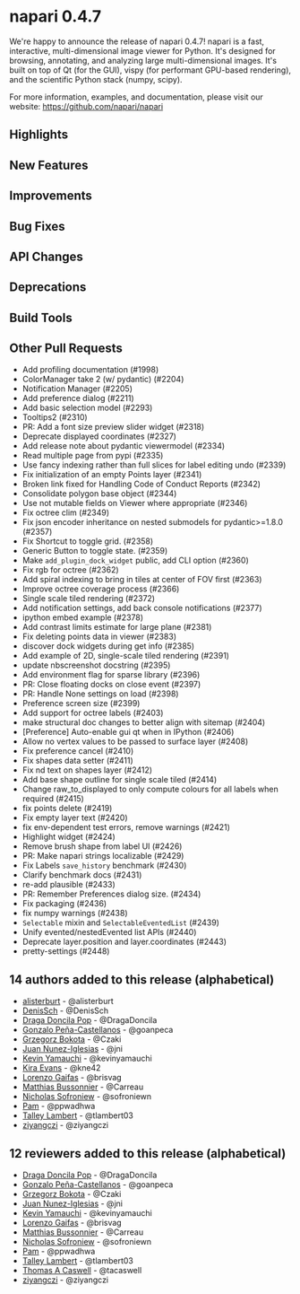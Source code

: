 # napari 0.4.7

We're happy to announce the release of napari 0.4.7!
napari is a fast, interactive, multi-dimensional image viewer for Python.
It's designed for browsing, annotating, and analyzing large multi-dimensional
images. It's built on top of Qt (for the GUI), vispy (for performant GPU-based
rendering), and the scientific Python stack (numpy, scipy).


For more information, examples, and documentation, please visit our website:
https://github.com/napari/napari

## Highlights


## New Features


## Improvements


## Bug Fixes


## API Changes


## Deprecations


## Build Tools


## Other Pull Requests

- Add profiling documentation (#1998)
- ColorManager take 2 (w/ pydantic) (#2204)
- Notification Manager  (#2205)
- Add preference dialog (#2211)
- Add basic selection model (#2293)
- Tooltips2 (#2310)
- PR: Add a font size preview slider widget (#2318)
- Deprecate displayed coordinates (#2327)
- Add release note about pydantic viewermodel (#2334)
- Read multiple page from pypi (#2335)
- Use fancy indexing rather than full slices for label editing undo (#2339)
- Fix initialization of an empty Points layer (#2341)
- Broken link fixed for Handling Code of Conduct Reports (#2342)
- Consolidate polygon base object (#2344)
- Use not mutable fields on Viewer where appropriate (#2346)
- Fix octree clim (#2349)
- Fix json encoder inheritance on nested submodels for pydantic>=1.8.0 (#2357)
- Fix Shortcut to toggle grid. (#2358)
- Generic Button to toggle state. (#2359)
- Make `add_plugin_dock_widget` public, add CLI option (#2360)
- Fix rgb for octree (#2362)
- Add spiral indexing to bring in tiles at center of FOV first (#2363)
- Improve octree coverage process (#2366)
- Single scale tiled rendering (#2372)
- Add notification settings, add back console notifications (#2377)
- ipython embed example (#2378)
- Add contrast limits estimate for large plane (#2381)
- Fix deleting points data in viewer (#2383)
- discover dock widgets during get info (#2385)
- Add example of 2D, single-scale tiled rendering (#2391)
- update nbscreenshot docstring (#2395)
- Add environment flag for sparse library (#2396)
- PR: Close floating docks on close event (#2397)
- PR: Handle None settings on load (#2398)
- Preference screen size (#2399)
- Add support for octree labels (#2403)
- make structural doc changes to better align with sitemap (#2404)
- [Preference] Auto-enable gui qt when in IPython (#2406)
- Allow no vertex values to be passed to surface layer (#2408)
- Fix preference cancel (#2410)
- Fix shapes data setter (#2411)
- Fix nd text on shapes layer (#2412)
- Add base shape outline for single scale tiled (#2414)
- Change raw_to_displayed to only compute colours for all labels when required (#2415)
- fix points delete (#2419)
- Fix empty layer text (#2420)
- fix env-dependent test errors, remove warnings (#2421)
- Highlight widget (#2424)
- Remove brush shape from label UI (#2426)
- PR: Make napari strings localizable (#2429)
- Fix Labels `save_history` benchmark (#2430)
- Clarify benchmark docs (#2431)
- re-add plausible (#2433)
- PR: Remember Preferences dialog size. (#2434)
- Fix packaging (#2436)
- fix numpy warnings (#2438)
- `Selectable` mixin and `SelectableEventedList` (#2439)
- Unify evented/nestedEvented list APIs (#2440)
- Deprecate layer.position and layer.coordinates (#2443)
- pretty-settings (#2448)

## 14 authors added to this release (alphabetical)

- [alisterburt](https://github.com/napari/napari/commits?author=alisterburt) - @alisterburt
- [DenisSch](https://github.com/napari/napari/commits?author=DenisSch) - @DenisSch
- [Draga Doncila Pop](https://github.com/napari/napari/commits?author=DragaDoncila) - @DragaDoncila
- [Gonzalo Peña-Castellanos](https://github.com/napari/napari/commits?author=goanpeca) - @goanpeca
- [Grzegorz Bokota](https://github.com/napari/napari/commits?author=Czaki) - @Czaki
- [Juan Nunez-Iglesias](https://github.com/napari/napari/commits?author=jni) - @jni
- [Kevin Yamauchi](https://github.com/napari/napari/commits?author=kevinyamauchi) - @kevinyamauchi
- [Kira Evans](https://github.com/napari/napari/commits?author=kne42) - @kne42
- [Lorenzo Gaifas](https://github.com/napari/napari/commits?author=brisvag) - @brisvag
- [Matthias Bussonnier](https://github.com/napari/napari/commits?author=Carreau) - @Carreau
- [Nicholas Sofroniew](https://github.com/napari/napari/commits?author=sofroniewn) - @sofroniewn
- [Pam](https://github.com/napari/napari/commits?author=ppwadhwa) - @ppwadhwa
- [Talley Lambert](https://github.com/napari/napari/commits?author=tlambert03) - @tlambert03
- [ziyangczi](https://github.com/napari/napari/commits?author=ziyangczi) - @ziyangczi


## 12 reviewers added to this release (alphabetical)

- [Draga Doncila Pop](https://github.com/napari/napari/commits?author=DragaDoncila) - @DragaDoncila
- [Gonzalo Peña-Castellanos](https://github.com/napari/napari/commits?author=goanpeca) - @goanpeca
- [Grzegorz Bokota](https://github.com/napari/napari/commits?author=Czaki) - @Czaki
- [Juan Nunez-Iglesias](https://github.com/napari/napari/commits?author=jni) - @jni
- [Kevin Yamauchi](https://github.com/napari/napari/commits?author=kevinyamauchi) - @kevinyamauchi
- [Lorenzo Gaifas](https://github.com/napari/napari/commits?author=brisvag) - @brisvag
- [Matthias Bussonnier](https://github.com/napari/napari/commits?author=Carreau) - @Carreau
- [Nicholas Sofroniew](https://github.com/napari/napari/commits?author=sofroniewn) - @sofroniewn
- [Pam](https://github.com/napari/napari/commits?author=ppwadhwa) - @ppwadhwa
- [Talley Lambert](https://github.com/napari/napari/commits?author=tlambert03) - @tlambert03
- [Thomas A Caswell](https://github.com/napari/napari/commits?author=tacaswell) - @tacaswell
- [ziyangczi](https://github.com/napari/napari/commits?author=ziyangczi) - @ziyangczi

